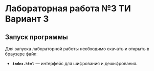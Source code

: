 # Лабораторная работа №3 ТИ Вариант 3

## Запуск программы

Для запуска лабораторной работы необходимо скачать и открыть в браузере файл:
- **`index.html`** — интерфейс для шифрования и дешифрования.